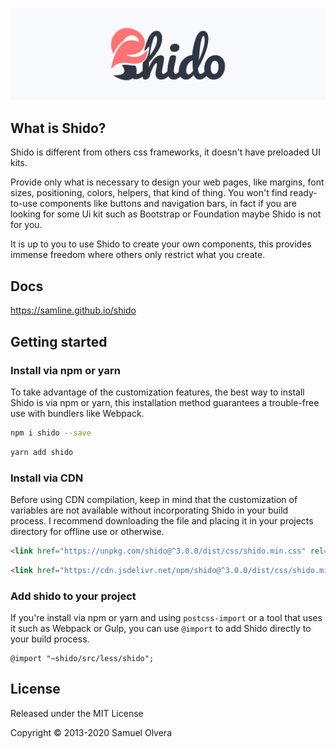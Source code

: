 [![image](https://github.com/samline/shido/raw/master/shido-share.png)](<https://samline.github.io/shido>)

## What is Shido?
Shido is different from others css frameworks, it doesn't have preloaded UI kits.

Provide only what is necessary to design your web pages, like margins, font sizes, positioning, colors, helpers, that kind of thing. You won't find ready-to-use components like buttons and navigation bars, in fact if you are looking for some Ui kit such as Bootstrap or Foundation maybe Shido is not for you.

It is up to you to use Shido to create your own components, this provides immense freedom where others only restrict what you create.

## Docs
<https://samline.github.io/shido>

## Getting started

### Install via npm or yarn
To take advantage of the customization features, the best way to install Shido is via npm or yarn, this installation method guarantees a trouble-free use with bundlers like Webpack.

```bash
npm i shido --save
```
```bash
yarn add shido
```

### Install via CDN
Before using CDN compilation, keep in mind that the customization of variables are not available without incorporating Shido in your build process. I recommend downloading the file and placing it in your projects directory for offline use or otherwise.

```html
<link href="https://unpkg.com/shido@^3.0.0/dist/css/shido.min.css" rel="stylesheet">
```

```html
<link href="https://cdn.jsdelivr.net/npm/shido@^3.0.0/dist/css/shido.min.css" rel="stylesheet">
```

### Add shido to your project
If you're install via npm or yarn and using `postcss-import` or a tool that uses it such as Webpack or Gulp, you can use `@import` to add Shido directly to your build process.

```less
@import "~shido/src/less/shido";
```

## License
Released under the MIT License

Copyright © 2013-2020 Samuel Olvera
